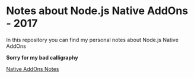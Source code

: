 # Notes about Node.js Native AddOns - 2017

In this repository you can find my personal notes about Node.js Native AddOns

**Sorry for my bad calligraphy**

[Native AddOns Notes](native-addons-notes-2017.pdf)
